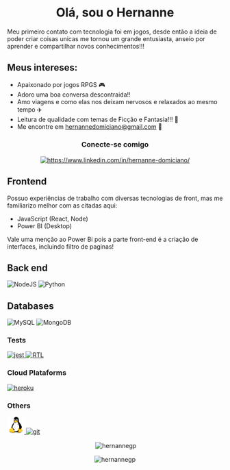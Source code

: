 <h1 align="center">Olá, sou o Hernanne</h1>

<p>
    Meu primeiro contato com tecnologia foi em jogos, desde então a ideia de poder criar coisas unicas me tornou um grande entusiasta, anseio por aprender e compartilhar novos conhecimentos!!! 
</p>

## Meus intereses:
- Apaixonado por jogos RPGS 🎮
- Adoro uma boa conversa descontraida!!
- Amo viagens e como elas nos deixam nervosos e relaxados ao mesmo tempo ✈️
- Leitura de qualidade com temas de Ficção e Fantasia!!! 📖
- Me encontre em hernannedomiciano@gmail.com 📧

<h3 align="center">Conecte-se comigo</h3>
<p align="center">
<a href="https://www.linkedin.com/in/hernanne-domiciano/" target="_blank"><img align="center" src="https://image.flaticon.com/icons/png/512/49/49656.png" alt="https://www.linkedin.com/in/hernanne-domiciano/" height="40" width="40" /></a>
</p>

## Frontend
  Possuo experiências de trabalho com diversas tecnologias de front, mas me familiarizo melhor com as citadas aqui:

  - JavaScript (React, Node)
  - Power BI (Desktop)

  Vale uma menção ao Power Bi pois a parte front-end é a criação de interfaces, incluindo filtro de paginas!
<p>

## Back end
![NodeJS](https://img.shields.io/badge/Node.js-339933?style=for-the-badge&logo=nodedotjs&logoColor=white)
![Python](https://img.shields.io/badge/python-3670A0?style=for-the-badge&logo=python&logoColor=ffdd54)


## Databases

  ![MySQL](https://img.shields.io/badge/MySQL-00000F?style=for-the-badge&logo=mysql&logoColor=white)
  ![MongoDB](https://img.shields.io/badge/MongoDB-4EA94B?style=for-the-badge&logo=mongodb&logoColor=white)

<h3>Tests</h3>
<p>
    <a href="https://jestjs.io" target="_blank"> <img src="https://www.vectorlogo.zone/logos/jestjsio/jestjsio-icon.svg" alt="jest" width="40" height="40"/> </a>
    <a href="https://testing-library.com/" target="_blank"> <img src="https://testing-library.com/img/octopus-128x128.png" alt="RTL" width="40" height="40"/> </a> 
</p>


<h3>Cloud Plataforms</h3>
<p>
    <a href="https://heroku.com" target="_blank"> <img src="https://www.vectorlogo.zone/logos/heroku/heroku-icon.svg" alt="heroku" width="40" height="40"/> </a>
</p>

<h3>Others</h3>
<p>
    <a href="https://www.linux.org/" target="_blank"> <img src="https://raw.githubusercontent.com/devicons/devicon/master/icons/linux/linux-original.svg" alt="linux" width="40" height="40"/> </a>
    <a href="https://git-scm.com/" target="_blank"> <img src="https://www.vectorlogo.zone/logos/git-scm/git-scm-icon.svg" alt="git" width="40" height="40"/> </a>
<p>


<p align="center">&nbsp;<img align="center" src="https://github-readme-stats.vercel.app/api?username=hernannegp&show_icons=true&theme=onedark&locale=en" alt="hernannegp" /></p>

<p align="center"><img align="center" src="https://github-readme-streak-stats.herokuapp.com/?user=hernannegp&theme=dark" alt="hernannegp" /></p>

